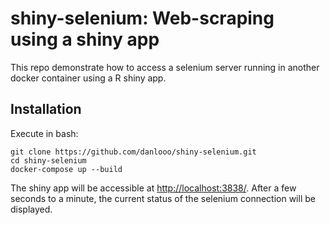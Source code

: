 # shiny-selenium: Web-scraping using a shiny app

This repo demonstrate how to access a selenium server running in another docker container using a R shiny app.

## Installation

Execute in bash:

```
git clone https://github.com/danlooo/shiny-selenium.git
cd shiny-selenium
docker-compose up --build
```

The shiny app will be accessible at [http://localhost:3838/](http://localhost:3838/).
After a few seconds to a minute, the current status of the selenium connection will be displayed.